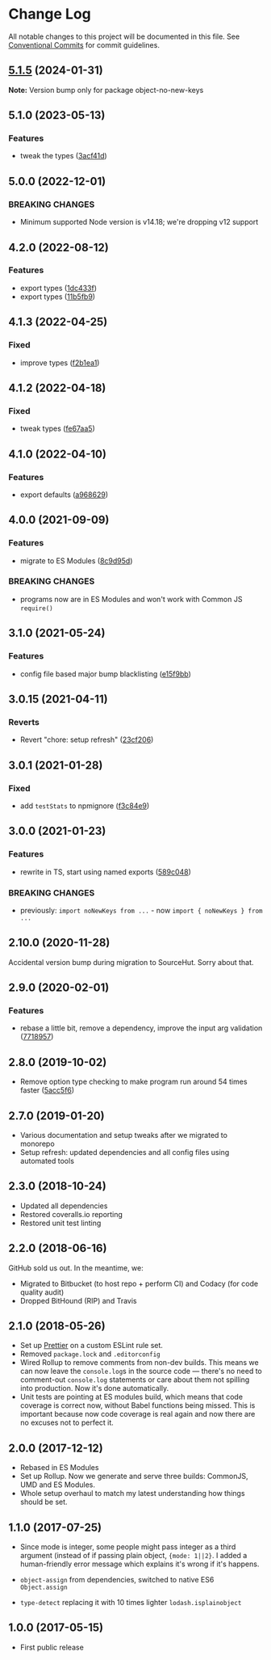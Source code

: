 # Change Log

All notable changes to this project will be documented in this file.
See [Conventional Commits](https://conventionalcommits.org) for commit guidelines.

## [5.1.5](https://github.com/codsen/codsen/compare/object-no-new-keys@5.1.4...object-no-new-keys@5.1.5) (2024-01-31)

**Note:** Version bump only for package object-no-new-keys

## 5.1.0 (2023-05-13)

### Features

- tweak the types ([3acf41d](https://github.com/codsen/codsen/commit/3acf41df2fd439fbc297c55c291cf422ce1ae622))

## 5.0.0 (2022-12-01)

### BREAKING CHANGES

- Minimum supported Node version is v14.18; we're dropping v12 support

## 4.2.0 (2022-08-12)

### Features

- export types ([1dc433f](https://github.com/codsen/codsen/commit/1dc433f2989232a8a5887a9d10dfacc0787dcd93))
- export types ([11b5fb9](https://github.com/codsen/codsen/commit/11b5fb936ce20e0a77c3a09806773e1cd7695c50))

## 4.1.3 (2022-04-25)

### Fixed

- improve types ([f2b1ea1](https://github.com/codsen/codsen/commit/f2b1ea1dee7b912cf1e9d5f30e7483f49b3f8d07))

## 4.1.2 (2022-04-18)

### Fixed

- tweak types ([fe67aa5](https://github.com/codsen/codsen/commit/fe67aa510c5523969e83d905c7420106081d4a8b))

## 4.1.0 (2022-04-10)

### Features

- export defaults ([a968629](https://github.com/codsen/codsen/commit/a968629d5cabe320b946c636baea46772bf0d471))

## 4.0.0 (2021-09-09)

### Features

- migrate to ES Modules ([8c9d95d](https://github.com/codsen/codsen/commit/8c9d95d5dea0b769c2f070397141918a4893d575))

### BREAKING CHANGES

- programs now are in ES Modules and won't work with Common JS `require()`

## 3.1.0 (2021-05-24)

### Features

- config file based major bump blacklisting ([e15f9bb](https://github.com/codsen/codsen/commit/e15f9bba1c4fd5f847ac28b3f38fa6ee633f5dca))

## 3.0.15 (2021-04-11)

### Reverts

- Revert "chore: setup refresh" ([23cf206](https://github.com/codsen/codsen/commit/23cf206970a087ff0fa04e61f94d919f59ab3881))

## 3.0.1 (2021-01-28)

### Fixed

- add `testStats` to npmignore ([f3c84e9](https://github.com/codsen/codsen/commit/f3c84e95afc5514214312f913692d85b2e12eb29))

## 3.0.0 (2021-01-23)

### Features

- rewrite in TS, start using named exports ([589c048](https://github.com/codsen/codsen/commit/589c048c11cdfc8a8a112f042b96af33edb331eb))

### BREAKING CHANGES

- previously: `import noNewKeys from ...` - now `import { noNewKeys } from ...`

## 2.10.0 (2020-11-28)

Accidental version bump during migration to SourceHut. Sorry about that.

## 2.9.0 (2020-02-01)

### Features

- rebase a little bit, remove a dependency, improve the input arg validation ([7718957](https://gitlab.com/codsen/codsen/commit/77189572e18e032c74c95a909144636c9a9f96af))

## 2.8.0 (2019-10-02)

- Remove option type checking to make program run around 54 times faster ([5acc5f6](https://gitlab.com/codsen/codsen/commit/5acc5f6))

## 2.7.0 (2019-01-20)

- Various documentation and setup tweaks after we migrated to monorepo
- Setup refresh: updated dependencies and all config files using automated tools

## 2.3.0 (2018-10-24)

- Updated all dependencies
- Restored coveralls.io reporting
- Restored unit test linting

## 2.2.0 (2018-06-16)

GitHub sold us out. In the meantime, we:

- Migrated to Bitbucket (to host repo + perform CI) and Codacy (for code quality audit)
- Dropped BitHound (RIP) and Travis

## 2.1.0 (2018-05-26)

- Set up [Prettier](https://prettier.io) on a custom ESLint rule set.
- Removed `package.lock` and `.editorconfig`
- Wired Rollup to remove comments from non-dev builds. This means we can now leave the `console.log`s in the source code — there's no need to comment-out `console.log` statements or care about them not spilling into production. Now it's done automatically.
- Unit tests are pointing at ES modules build, which means that code coverage is correct now, without Babel functions being missed. This is important because now code coverage is real again and now there are no excuses not to perfect it.

## 2.0.0 (2017-12-12)

- Rebased in ES Modules
- Set up Rollup. Now we generate and serve three builds: CommonJS, UMD and ES Modules.
- Whole setup overhaul to match my latest understanding how things should be set.

## 1.1.0 (2017-07-25)

- Since mode is integer, some people might pass integer as a third argument (instead of if passing plain object, `{mode: 1||2}`. I added a human-friendly error message which explains it's wrong if it's happens.

- `object-assign` from dependencies, switched to native ES6 `Object.assign`
- `type-detect` replacing it with 10 times lighter `lodash.isplainobject`

## 1.0.0 (2017-05-15)

- First public release
